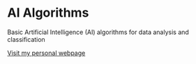 # AI Algorithms
Basic Artificial Intelligence (AI) algorithms for data analysis and classification

[Visit my personal webpage](https://sites.google.com/view/martin-duran-santos)
